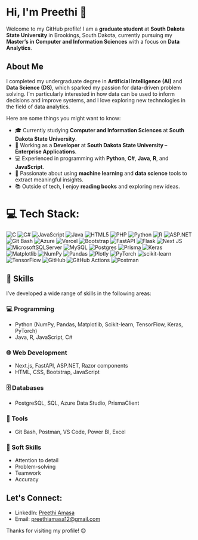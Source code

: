 # Hi, I'm Preethi 👋

Welcome to my GitHub profile! I am a **graduate student** at **South Dakota State University** in Brookings, South Dakota, currently pursuing my **Master’s in Computer and Information Sciences** with a focus on **Data Analytics**. 

## About Me
I completed my undergraduate degree in **Artificial Intelligence (AI)** and **Data Science (DS)**, which sparked my passion for data-driven problem solving. I’m particularly interested in how data can be used to inform decisions and improve systems, and I love exploring new technologies in the field of data analytics.

Here are some things you might want to know:

- 🎓 Currently studying **Computer and Information Sciences** at **South Dakota State University**.  
- 💼 Working as a **Developer** at **South Dakota State University – Enterprise Applications**.  
- 💻 Experienced in programming with **Python**, **C#**, **Java**, **R**, and **JavaScript**.  
- 🧠 Passionate about using **machine learning** and **data science** tools to extract meaningful insights.  
- 📚 Outside of tech, I enjoy **reading books** and exploring new ideas.

# 💻 Tech Stack:

![C](https://img.shields.io/badge/c-%2300599C.svg?style=for-the-badge&logo=c&logoColor=white) ![C#](https://img.shields.io/badge/C%23-%23239120.svg?style=for-the-badge&logo=c-sharp&logoColor=white) ![JavaScript](https://img.shields.io/badge/javascript-%23323330.svg?style=for-the-badge&logo=javascript&logoColor=%23F7DF1E) ![Java](https://img.shields.io/badge/java-%23ED8B00.svg?style=for-the-badge&logo=openjdk&logoColor=white) ![HTML5](https://img.shields.io/badge/html5-%23E34F26.svg?style=for-the-badge&logo=html5&logoColor=white) ![PHP](https://img.shields.io/badge/php-%23777BB4.svg?style=for-the-badge&logo=php&logoColor=white) ![Python](https://img.shields.io/badge/python-3670A0?style=for-the-badge&logo=python&logoColor=ffdd54) ![R](https://img.shields.io/badge/r-%23276DC3.svg?style=for-the-badge&logo=r&logoColor=white) ![ASP.NET](https://img.shields.io/badge/ASP.NET-5C2D91?style=for-the-badge&logo=dotnet&logoColor=white) ![Git Bash](https://img.shields.io/badge/Git%20Bash-F05032?style=for-the-badge&logo=git&logoColor=white) ![Azure](https://img.shields.io/badge/azure-%230072C6.svg?style=for-the-badge&logo=microsoftazure&logoColor=white) ![Vercel](https://img.shields.io/badge/vercel-%23000000.svg?style=for-the-badge&logo=vercel&logoColor=white) ![Bootstrap](https://img.shields.io/badge/bootstrap-%238511FA.svg?style=for-the-badge&logo=bootstrap&logoColor=white) ![FastAPI](https://img.shields.io/badge/FastAPI-005571?style=for-the-badge&logo=fastapi) ![Flask](https://img.shields.io/badge/flask-%23000.svg?style=for-the-badge&logo=flask&logoColor=white) ![Next JS](https://img.shields.io/badge/Next-black?style=for-the-badge&logo=next.js&logoColor=white) ![MicrosoftSQLServer](https://img.shields.io/badge/Microsoft%20SQL%20Server-CC2927?style=for-the-badge&logo=microsoft%20sql%20server&logoColor=white) ![MySQL](https://img.shields.io/badge/mysql-4479A1.svg?style=for-the-badge&logo=mysql&logoColor=white) ![Postgres](https://img.shields.io/badge/postgres-%23316192.svg?style=for-the-badge&logo=postgresql&logoColor=white) ![Prisma](https://img.shields.io/badge/Prisma-3982CE?style=for-the-badge&logo=Prisma&logoColor=white) ![Keras](https://img.shields.io/badge/Keras-%23D00000.svg?style=for-the-badge&logo=Keras&logoColor=white) ![Matplotlib](https://img.shields.io/badge/Matplotlib-%23ffffff.svg?style=for-the-badge&logo=Matplotlib&logoColor=black) ![NumPy](https://img.shields.io/badge/numpy-%23013243.svg?style=for-the-badge&logo=numpy&logoColor=white) ![Pandas](https://img.shields.io/badge/pandas-%23150458.svg?style=for-the-badge&logo=pandas&logoColor=white) ![Plotly](https://img.shields.io/badge/Plotly-%233F4F75.svg?style=for-the-badge&logo=plotly&logoColor=white) ![PyTorch](https://img.shields.io/badge/PyTorch-%23EE4C2C.svg?style=for-the-badge&logo=PyTorch&logoColor=white) ![scikit-learn](https://img.shields.io/badge/scikit--learn-%23F7931E.svg?style=for-the-badge&logo=scikit-learn&logoColor=white) ![TensorFlow](https://img.shields.io/badge/TensorFlow-%23FF6F00.svg?style=for-the-badge&logo=TensorFlow&logoColor=white) ![GitHub](https://img.shields.io/badge/github-%23121011.svg?style=for-the-badge&logo=github&logoColor=white) ![GitHub Actions](https://img.shields.io/badge/github%20actions-%232671E5.svg?style=for-the-badge&logo=githubactions&logoColor=white) ![Postman](https://img.shields.io/badge/Postman-FF6C37?style=for-the-badge&logo=postman&logoColor=white)

## 🚀 Skills

I’ve developed a wide range of skills in the following areas:

### 💻 Programming
- Python (NumPy, Pandas, Matplotlib, Scikit-learn, TensorFlow, Keras, PyTorch)
- Java, R, JavaScript, C#
### 🌐 Web Development
- Next.js, FastAPI, ASP.NET, Razor components
- HTML, CSS, Bootstrap, JavaScript
### 🗄️ Databases
- PostgreSQL, SQL, Azure Data Studio, PrismaClient
### 🧰 Tools
- Git Bash, Postman, VS Code, Power BI, Excel
### 🧠 Soft Skills
- Attention to detail
- Problem-solving
- Teamwork
- Accuracy

## Let's Connect:
- LinkedIn: [Preethi Amasa](https://www.linkedin.com/in/preethi-a-233259251?utm_source=share&utm_campaign=share_via&utm_content=profile&utm_medium=ios_app)
- Email: [preethiamasa12@gmail.com](mailto:preethiamasa12@gmail.com)

Thanks for visiting my profile! 😊
